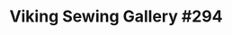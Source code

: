 ---
title: "Viking Sewing Gallery #294"
url: /taylorsville/viking-sewing-gallery-294/
shop: Nähzubehör
---